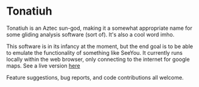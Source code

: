 Tonatiuh
========

Tonatiuh is an Aztec sun-god, making it a somewhat appropriate name for some gliding analysis software (sort of). It's also a cool word imho.

This software is in its infancy at the moment, but the end goal is to be able to emulate the functionality of something like SeeYou. It currently runs locally within the web browser, only connecting to the internet for google maps.
See a live version [here](jwjr.co.uk/igc-viewer)

Feature suggestions, bug reports, and code contributions all welcome.
